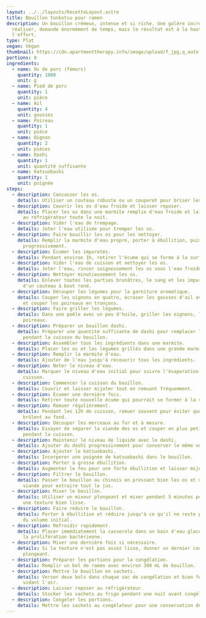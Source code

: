 ```yaml
---
layout: ../../layouts/RecetteLayout.astro
title: Bouillon tonkotsu pour ramen
description: Un bouillon crémeux, intense et si riche. Une galère incroyable à
  réaliser, demande énormément de temps, mais le résultat est à la hauteur de
  l'effort.
type: Plat
vegan: Végan
thumbnail: https://cdn.apartmenttherapy.info/image/upload/f_jpg,q_auto:eco,c_fill,g_auto,w_1500,ar_1:1/k%2FPhoto%2FRecipes%2F2024-03-tonkotsu-ramen%2Ftonkotsu-ramen-195
portions: 8
ingredients:
  - name: Os de porc (fémurs)
    quantity: 1000
    unit: g
  - name: Pied de porc
    quantity: 1
    unit: pièce
  - name: Ail
    quantity: 4
    unit: gousses
  - name: Poireau
    quantity: 1
    unit: pièce
  - name: Oignon
    quantity: 2
    unit: pièces
  - name: Dashi
    quantity: 1
    unit: quantité suffisante
  - name: Katsuobashi
    quantity: 1
    unit: poignée
steps:
  - description: Concasser les os.
    details: Utiliser un couteau robuste ou un couperet pour briser les os en morceaux.
  - description: Couvrir les os d'eau froide et laisser reposer.
    details: Placer les os dans une marmite remplie d'eau froide et laisser reposer
      au réfrigérateur toute la nuit.
  - description: Vider l'eau de trempage.
    details: Jeter l'eau utilisée pour tremper les os.
  - description: Faire bouillir les os pour les nettoyer.
    details: Remplir la marmite d'eau propre, porter à ébullition, puis écumer
      progressivement.
  - description: Écumer les impuretés.
    details: Pendant environ 1h, retirer l'écume qui se forme à la surface.
  - description: Vider l'eau de cuisson et nettoyer les os.
    details: Jeter l'eau, rincer soigneusement les os sous l'eau froide.
  - description: Nettoyer minutieusement les os.
    details: Enlever toutes les parties brunâtres, le sang et les impuretés à l'aide
      d'un couteau à bout rond.
  - description: Découper les légumes pour la garniture aromatique.
    details: Couper les oignons en quatre, écraser les gousses d'ail avec leur peau,
      et couper les poireaux en tronçons.
  - description: Faire griller les légumes.
    details: Dans une poêle avec un peu d'huile, griller les oignons, l'ail et les
      poireaux.
  - description: Préparer un bouillon dashi.
    details: Préparer une quantité suffisante de dashi pour remplacer l'eau perdue
      pendant la cuisson du bouillon.
  - description: Assembler tous les ingrédients dans une marmite.
    details: Placer les os et les légumes grillés dans une grande marmite.
  - description: Remplir la marmite d'eau.
    details: Ajouter de l'eau jusqu'à recouvrir tous les ingrédients.
  - description: Noter le niveau d'eau.
    details: Marquer le niveau d'eau initial pour suivre l'évaporation pendant la
      cuisson.
  - description: Commencer la cuisson du bouillon.
    details: Couvrir et laisser mijoter tout en remuant fréquemment.
  - description: Écumer une dernière fois.
    details: Retirer toute nouvelle écume qui pourrait se former à la surface.
  - description: Remuer régulièrement.
    details: Pendant les 12h de cuisson, remuer souvent pour éviter que les os ne
      brûlent au fond.
  - description: Découper les morceaux au fur et à mesure.
    details: Essayer de séparer la viande des os et couper en plus petits morceaux
      pendant la cuisson.
  - description: Maintenir le niveau de liquide avec le dashi.
    details: Ajouter du dashi progressivement pour conserver le même volume de bouillon.
  - description: Ajouter le katsuobashi.
    details: Incorporer une poignée de katsuobashi dans le bouillon.
  - description: Porter à grosse ébullition.
    details: Augmenter le feu pour une forte ébullition et laisser mijoter encore 1h.
  - description: Filtrer le bouillon.
    details: Passer le bouillon au chinois en pressant bien les os et morceaux de
      viande pour extraire tout le jus.
  - description: Mixer le bouillon.
    details: Utiliser un mixeur plongeant et mixer pendant 5 minutes pour obtenir
      une texture bien lisse.
  - description: Faire réduire le bouillon.
    details: Porter à ébullition et réduire jusqu'à ce qu'il ne reste plus que 3/4
      du volume initial.
  - description: Refroidir rapidement.
    details: Placer immédiatement la casserole dans un bain d'eau glacé pour éviter
      la prolifération bactérienne.
  - description: Mixer une dernière fois si nécessaire.
    details: Si la texture n'est pas assez lisse, donner un dernier coup de mixeur
      plongeant.
  - description: Préparer les portions pour la congélation.
    details: Remplir un bol de ramen avec environ 300 mL de bouillon.
  - description: Mettre le bouillon en sachets.
    details: Verser deux bols dans chaque sac de congélation et bien fermer en
      vidant l'air.
  - description: Laisser reposer au réfrigérateur.
    details: Stocker les sachets au frigo pendant une nuit avant congélation.
  - description: Congeler les portions.
    details: Mettre les sachets au congélateur pour une conservation de 3 mois.
---
```

